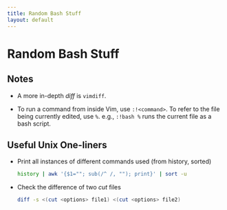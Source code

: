 ```yaml
---
title: Random Bash Stuff
layout: default
---
```


# Random Bash Stuff

## Notes

- A more in-depth _diff_ is `vimdiff`.

- To run a command from inside Vim, use `:!<command>`. To refer to the file
  being currently edited, use `%`. e.g., `:!bash %` runs the current file as a
  bash script.

## Useful Unix One-liners

- Print all instances of different commands used (from history, sorted)

  ```bash
  history | awk '{$1=""; sub(/^ /, ""); print}' | sort -u
  ```

- Check the difference of two _cut_ files

  ```bash
  diff -s <(cut <options> file1) <(cut <options> file2)
  ```
